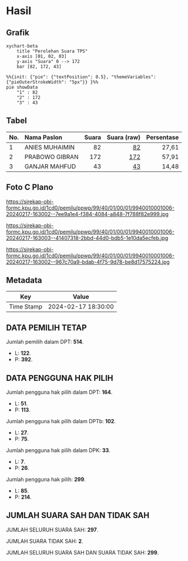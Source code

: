 # Hasil

## Grafik

```mermaid
xychart-beta
    title "Perolehan Suara TPS"
    x-axis [01, 02, 03]
    y-axis "Suara" 0 --> 172
    bar [82, 172, 43]
```

```mermaid
%%{init: {"pie": {"textPosition": 0.5}, "themeVariables": {"pieOuterStrokeWidth": "5px"}} }%%
pie showData
    "1" : 82
    "2" : 172
    "3" : 43
```

## Tabel

| No. | Nama Paslon    | Suara | Suara (raw) | Persentase |
|:--- |:-------------- | -----:| -----------:| ----------:|
| 1   | ANIES MUHAIMIN | 82    | [82][p-1]   | 27,61      |
| 2   | PRABOWO GIBRAN | 172   | [172][p-2]  | 57,91      |
| 3   | GANJAR MAHFUD  | 43    | [43][p-3]   | 14,48      |


[p-1]: https://github.com/gigit-pemilu/pemilu-2024-99-luar-negeri/blob/main/pilpres/hitung-suara/sub/99-luar-negeri/sub/40-dubai-uni-emirat-arab/sub/01-dubai-uni-emirat-arab/sub/0001-dubai-uni-emirat-arab/sub/006-tps/sub/paslon-1.txt
[p-2]: https://github.com/gigit-pemilu/pemilu-2024-99-luar-negeri/blob/main/pilpres/hitung-suara/sub/99-luar-negeri/sub/40-dubai-uni-emirat-arab/sub/01-dubai-uni-emirat-arab/sub/0001-dubai-uni-emirat-arab/sub/006-tps/sub/paslon-2.txt
[p-3]: https://github.com/gigit-pemilu/pemilu-2024-99-luar-negeri/blob/main/pilpres/hitung-suara/sub/99-luar-negeri/sub/40-dubai-uni-emirat-arab/sub/01-dubai-uni-emirat-arab/sub/0001-dubai-uni-emirat-arab/sub/006-tps/sub/paslon-3.txt

## Foto C Plano

https://sirekap-obj-formc.kpu.go.id/1cd0/pemilu/ppwp/99/40/01/00/01/9940010001006-20240217-163002--7ee9a1e4-f384-4084-a848-7f788f82e999.jpg

https://sirekap-obj-formc.kpu.go.id/1cd0/pemilu/ppwp/99/40/01/00/01/9940010001006-20240217-163003--41407318-2bbd-44d0-bdb5-1e10da5ecfeb.jpg

https://sirekap-obj-formc.kpu.go.id/1cd0/pemilu/ppwp/99/40/01/00/01/9940010001006-20240217-163002--967c70a9-bdab-4f75-9d78-be8d17575224.jpg


## Metadata

| Key        | Value               |
| ---------- | ------------------- |
| Time Stamp | 2024-02-17 18:30:00 |


## DATA PEMILIH TETAP

Jumlah pemilih dalam DPT: **514**.
 * L: **122**.
 * P: **392**.

## DATA PENGGUNA HAK PILIH

Jumlah pengguna hak pilih dalam DPT: **164**.
 * L: **51**.
 * P: **113**.

Jumlah pengguna hak pilih dalam DPTb: **102**.
 * L: **27**.
 * P: **75**.

Jumlah pengguna hak pilih dalam DPK: **33**.
 * L: **7**.
 * P: **26**.

Jumlah pengguna hak pilih: **299**.
 * L: **85**.
 * P: **214**.

## JUMLAH SUARA SAH DAN TIDAK SAH

JUMLAH SELURUH SUARA SAH: **297**.

JUMLAH SUARA TIDAK SAH: **2**.

JUMLAH SELURUH SUARA SAH DAN SUARA TIDAK SAH: **299**.


